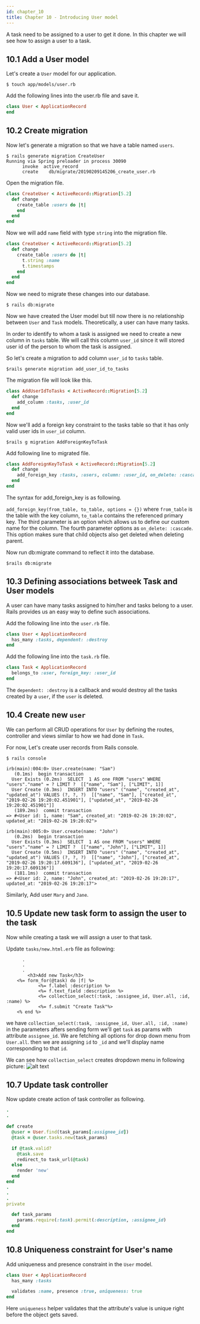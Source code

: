 ```yaml
---
id: chapter_10
title: Chapter 10 - Introducing User model
---
```


A task need to be assigned to a user to get it done.
In this chapter we will see how to assign a user to a task.

## 10.1 Add a User model

Let's create a `User` model for our application.

`$ touch app/models/user.rb`

Add the following lines into the user.rb file and save it.
```ruby
class User < ApplicationRecord
end
```

## 10.2 Create migration

Now let's generate a migration so that we have a table named `users`.

```
$ rails generate migration CreateUser
Running via Spring preloader in process 30090
      invoke  active_record
      create    db/migrate/20190209145206_create_user.rb
```

Open the migration file.

```ruby
class CreateUser < ActiveRecord::Migration[5.2]
  def change
    create_table :users do |t|
    end
  end
end
```

Now we will add `name` field with type `string` into the migration file.

```ruby
class CreateUser < ActiveRecord::Migration[5.2]
  def change
    create_table :users do |t|
      t.string :name
      t.timestamps
    end
  end
end

```

Now we need to migrate these changes into our database.

```
$ rails db:migrate
```

Now we have created the User model but till now there is no relationship between `User` and `Task` models.
Theoretically, a user can have many tasks. 

In order to identify to whom a task is assigned we need to create a new column in `tasks` table. We will call
this column `user_id` since it will stored user id of the person to whom the task is assigned.

So let's create a migration to add column `user_id` to `tasks` table.

```
$rails generate migration add_user_id_to_tasks
```

The migration file will look like this.

```ruby
class AddUserIdToTasks < ActiveRecord::Migration[5.2]
  def change
    add_column :tasks, :user_id
  end
end
```

Now we'll add a foreign key constraint to the tasks table so that it has only valid user ids in 
`user_id` column.

```
$rails g migration AddForeignKeyToTask
```

Add following line to migrated file.

```ruby
class AddForeignKeyToTask < ActiveRecord::Migration[5.2]
  def change
    add_foreign_key :tasks, :users, column: :user_id, on_delete: :cascade
  end
end
```

The syntax for add_foreign_key is as following.

`add_foreign_key(from_table, to_table, options = {})`
where `from_table` is the table with the key column, `to_table` contains the referenced primary key.
The third parameter is an option which allows us to define our custom name for the column. 
The fourth parameter options as `on_delete: :cascade`. This option makes sure that child objects also get deleted when deleting parent.

Now run db:migrate command to reflect it into the database.

```
$rails db:migrate
```

## 10.3 Defining associations betweek Task and User models

A user can have many tasks assigned to him/her and tasks belong to a user.
Rails provides us an easy way to define such associations.

Add the following line into the `user.rb` file.

```ruby
class User < ApplicationRecord
  has_many :tasks, dependent: :destroy
end
```

Add the following line into the `task.rb` file.

```ruby
class Task < ApplicationRecord
  belongs_to :user, foreign_key: :user_id
end
```

The `dependent: :destroy` is a callback and would destroy all the tasks created by a `user`, if the `user` is deleted.

## 10.4 Create new `user`

We can perform all CRUD operations for `User` by defining the routes, controller and views
similar to how we had done in `Task`.

For now, Let's create user records from Rails console.

```
$ rails console

irb(main):004:0> User.create(name: "Sam")
   (0.1ms)  begin transaction
  User Exists (0.2ms)  SELECT  1 AS one FROM "users" WHERE "users"."name" = ? LIMIT ?  [["name", "Sam"], ["LIMIT", 1]]
  User Create (0.3ms)  INSERT INTO "users" ("name", "created_at", "updated_at") VALUES (?, ?, ?)  [["name", "Sam"], ["created_at", "2019-02-26 19:20:02.451901"], ["updated_at", "2019-02-26 19:20:02.451901"]]
   (189.2ms)  commit transaction
=> #<User id: 1, name: "Sam", created_at: "2019-02-26 19:20:02", updated_at: "2019-02-26 19:20:02">

irb(main):005:0> User.create(name: "John")
   (0.2ms)  begin transaction
  User Exists (0.3ms)  SELECT  1 AS one FROM "users" WHERE "users"."name" = ? LIMIT ?  [["name", "John"], ["LIMIT", 1]]
  User Create (0.5ms)  INSERT INTO "users" ("name", "created_at", "updated_at") VALUES (?, ?, ?)  [["name", "John"], ["created_at", "2019-02-26 19:20:17.609136"], ["updated_at", "2019-02-26 19:20:17.609136"]]
   (181.1ms)  commit transaction
=> #<User id: 2, name: "John", created_at: "2019-02-26 19:20:17", updated_at: "2019-02-26 19:20:17">
```

Similarly, Add user `Mary` and `Jane`.


## 10.5 Update new task form to assign the user to the task

Now while creating a task we will assign a user to that task.

Update `tasks/new.html.erb` file as following:

```
      .
      .
      .
      	<h3>Add new Task</h3>
	<%= form_for(@task) do |f| %>
            <%= f.label :description %>
            <%= f.text_field :description %>
            <%= collection_select(:task, :assignee_id, User.all, :id, :name) %>
            <%= f.submit "Create Task"%>
	<% end %>
```

we have `collection_select(:task, :assignee_id, User.all, :id, :name)` in the parameters afters sending form we'll get
`task` as params with attribute `assignee_id`. We are fetching all options for drop down menu from `User.all`.
then we are assigning `id` to `_id` and we'll display name corresponding to that `id`.

We can see how `collection_select` creates dropdown menu in following picture:
![alt text](./../img/DropdownMenu.png)

## 10.7 Update task controller

Now update create action of task controller as following.

```ruby
.
.

def create
  @user = User.find(task_params[:assignee_id])
  @task = @user.tasks.new(task_params)

  if @task.valid?
    @task.save
    redirect_to task_url(@task)
  else
    render 'new'
  end
end
.
.
.
private

  def task_params
    params.require(:task).permit(:description, :assignee_id)
  end
end
```


## 10.8 Uniqueness constraint for User's name

Add uniqueness and presence constraint in the `User` model.

```ruby
class User < ApplicationRecord
  has_many :tasks

  validates :name, presence :true, uniqueness: true
end
```

Here `uniqueness` helper validates that the attribute's value is unique right before the object gets saved.
